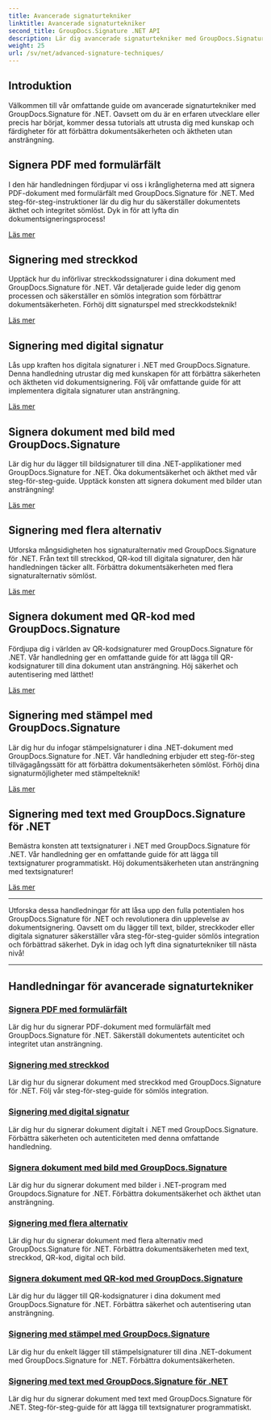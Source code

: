 ```yaml
---
title: Avancerade signaturtekniker
linktitle: Avancerade signaturtekniker
second_title: GroupDocs.Signature .NET API
description: Lär dig avancerade signaturtekniker med GroupDocs.Signature för .NET-självstudier. Signera PDF-filer, bilder och dokument sömlöst med streckkoder, digitala och mer.
weight: 25
url: /sv/net/advanced-signature-techniques/
---
```

## Introduktion

Välkommen till vår omfattande guide om avancerade signaturtekniker med GroupDocs.Signature för .NET. Oavsett om du är en erfaren utvecklare eller precis har börjat, kommer dessa tutorials att utrusta dig med kunskap och färdigheter för att förbättra dokumentsäkerheten och äktheten utan ansträngning.

## Signera PDF med formulärfält

I den här handledningen fördjupar vi oss i krångligheterna med att signera PDF-dokument med formulärfält med GroupDocs.Signature för .NET. Med steg-för-steg-instruktioner lär du dig hur du säkerställer dokumentets äkthet och integritet sömlöst. Dyk in för att lyfta din dokumentsigneringsprocess!

[Läs mer](./sign-pdf-form-field/)

## Signering med streckkod

Upptäck hur du införlivar streckkodssignaturer i dina dokument med GroupDocs.Signature för .NET. Vår detaljerade guide leder dig genom processen och säkerställer en sömlös integration som förbättrar dokumentsäkerheten. Förhöj ditt signaturspel med streckkodsteknik!

[Läs mer](./sign-with-barcode/)

## Signering med digital signatur

Lås upp kraften hos digitala signaturer i .NET med GroupDocs.Signature. Denna handledning utrustar dig med kunskapen för att förbättra säkerheten och äktheten vid dokumentsignering. Följ vår omfattande guide för att implementera digitala signaturer utan ansträngning.

[Läs mer](./sign-with-digital/)

## Signera dokument med bild med GroupDocs.Signature

Lär dig hur du lägger till bildsignaturer till dina .NET-applikationer med GroupDocs.Signature for .NET. Öka dokumentsäkerhet och äkthet med vår steg-för-steg-guide. Upptäck konsten att signera dokument med bilder utan ansträngning!

[Läs mer](./sign-with-image/)

## Signering med flera alternativ

Utforska mångsidigheten hos signaturalternativ med GroupDocs.Signature för .NET. Från text till streckkod, QR-kod till digitala signaturer, den här handledningen täcker allt. Förbättra dokumentsäkerheten med flera signaturalternativ sömlöst.

[Läs mer](./sign-with-multiple-options/)

## Signera dokument med QR-kod med GroupDocs.Signature

Fördjupa dig i världen av QR-kodsignaturer med GroupDocs.Signature för .NET. Vår handledning ger en omfattande guide för att lägga till QR-kodsignaturer till dina dokument utan ansträngning. Höj säkerhet och autentisering med lätthet!

[Läs mer](./sign-with-qr-code/)

## Signering med stämpel med GroupDocs.Signature

Lär dig hur du infogar stämpelsignaturer i dina .NET-dokument med GroupDocs.Signature for .NET. Vår handledning erbjuder ett steg-för-steg tillvägagångssätt för att förbättra dokumentsäkerheten sömlöst. Förhöj dina signaturmöjligheter med stämpelteknik!

[Läs mer](./sign-with-stamp/)

## Signering med text med GroupDocs.Signature för .NET

Bemästra konsten att textsignaturer i .NET med GroupDocs.Signature för .NET. Vår handledning ger en omfattande guide för att lägga till textsignaturer programmatiskt. Höj dokumentsäkerheten utan ansträngning med textsignaturer!

[Läs mer](./sign-with-text/)

---

Utforska dessa handledningar för att låsa upp den fulla potentialen hos GroupDocs.Signature för .NET och revolutionera din upplevelse av dokumentsignering. Oavsett om du lägger till text, bilder, streckkoder eller digitala signaturer säkerställer våra steg-för-steg-guider sömlös integration och förbättrad säkerhet. Dyk in idag och lyft dina signaturtekniker till nästa nivå!

---

## Handledningar för avancerade signaturtekniker
### [Signera PDF med formulärfält](./sign-pdf-form-field/)
Lär dig hur du signerar PDF-dokument med formulärfält med GroupDocs.Signature för .NET. Säkerställ dokumentets autenticitet och integritet utan ansträngning.
### [Signering med streckkod](./sign-with-barcode/)
Lär dig hur du signerar dokument med streckkod med GroupDocs.Signature för .NET. Följ vår steg-för-steg-guide för sömlös integration.
### [Signering med digital signatur](./sign-with-digital/)
Lär dig hur du signerar dokument digitalt i .NET med GroupDocs.Signature. Förbättra säkerheten och autenticiteten med denna omfattande handledning.
### [Signera dokument med bild med GroupDocs.Signature](./sign-with-image/)
Lär dig hur du signerar dokument med bilder i .NET-program med Groupdocs.Signature for .NET. Förbättra dokumentsäkerhet och äkthet utan ansträngning.
### [Signering med flera alternativ](./sign-with-multiple-options/)
Lär dig hur du signerar dokument med flera alternativ med GroupDocs.Signature för .NET. Förbättra dokumentsäkerheten med text, streckkod, QR-kod, digital och bild.
### [Signera dokument med QR-kod med GroupDocs.Signature](./sign-with-qr-code/)
Lär dig hur du lägger till QR-kodsignaturer i dina dokument med GroupDocs.Signature för .NET. Förbättra säkerhet och autentisering utan ansträngning.
### [Signering med stämpel med GroupDocs.Signature](./sign-with-stamp/)
Lär dig hur du enkelt lägger till stämpelsignaturer till dina .NET-dokument med GroupDocs.Signature for .NET. Förbättra dokumentsäkerheten.
### [Signering med text med GroupDocs.Signature för .NET](./sign-with-text/)
Lär dig hur du signerar dokument med text med GroupDocs.Signature för .NET. Steg-för-steg-guide för att lägga till textsignaturer programmatiskt.